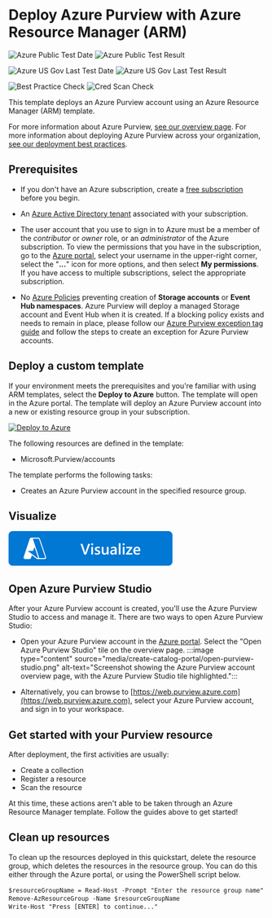 # Deploy Azure Purview with Azure Resource Manager (ARM)

![Azure Public Test Date](https://azurequickstartsservice.blob.core.windows.net/badges/quickstarts/microsoft.azurepurview/azure-purview-deployment/PublicLastTestDate.svg)
![Azure Public Test Result](https://azurequickstartsservice.blob.core.windows.net/badges/quickstarts/microsoft.azurepurview/azure-purview-deployment/PublicDeployment.svg)

![Azure US Gov Last Test Date](https://azurequickstartsservice.blob.core.windows.net/badges/quickstarts/microsoft.azurepurview/azure-purview-deployment/FairfaxLastTestDate.svg)
![Azure US Gov Last Test Result](https://azurequickstartsservice.blob.core.windows.net/badges/quickstarts/microsoft.azurepurview/azure-purview-deployment/FairfaxDeployment.svg)

![Best Practice Check](https://azurequickstartsservice.blob.core.windows.net/badges/quickstarts/microsoft.azurepurview/azure-purview-deployment/BestPracticeResult.svg)
![Cred Scan Check](https://azurequickstartsservice.blob.core.windows.net/badges/quickstarts/microsoft.azurepurview/azure-purview-deployment/CredScanResult.svg)

This template deploys an Azure Purview account using an Azure Resource Manager (ARM) template.

For more information about Azure Purview, [see our overview page](/azure/purview/overview). For more information about deploying Azure Purview across your organization, [see our deployment best practices](/azure/purview/deployment-best-practices).

## Prerequisites

* If you don't have an Azure subscription, create a [free subscription](https://azure.microsoft.com/free/) before you begin.

* An [Azure Active Directory tenant](../../active-directory/fundamentals/active-directory-access-create-new-tenant.md) associated with your subscription.

* The user account that you use to sign in to Azure must be a member  of the *contributor* or *owner* role, or an *administrator* of the Azure subscription. To view the permissions that you have in the subscription, go to the [Azure portal](https://portal.azure.com), select your username in the upper-right corner, select the "**...**" icon for more options, and then select **My permissions**. If you have access to multiple subscriptions, select the appropriate subscription.

* No [Azure Policies](/governance/policy/overview) preventing creation of **Storage accounts** or **Event Hub namespaces**. Azure Purview will deploy a managed Storage account and Event Hub when it is created. If a blocking policy exists and needs to remain in place, please follow our [Azure Purview exception tag guide](/azure/purview/create-azure-purview-portal-faq) and follow the steps to create an exception for Azure Purview accounts.

## Deploy a custom template

If your environment meets the prerequisites and you're familiar with using ARM templates, select the **Deploy to Azure** button. The template will open in the Azure portal.
The template will deploy an Azure Purview account into a new or existing resource group in your subscription.

[![Deploy to Azure](../media/template-deployments/deploy-to-azure.svg)](https://portal.azure.com/#create/Microsoft.Template/uri/https%3A%2F%2Fraw.githubusercontent.com%2FAzure%2Fazure-quickstart-templates%2Fmaster%2Fquickstarts%2Fmicrosoft.azurepurview%2Fazure-purview-deployment%2Fazuredeploy.json)

The following resources are defined in the template:

* Microsoft.Purview/accounts

The template performs the following tasks:

* Creates an Azure Purview account in the specified resource group.

## Visualize

[![Visualize](https://raw.githubusercontent.com/Azure/azure-quickstart-templates/master/1-CONTRIBUTION-GUIDE/images/visualizebutton.svg?sanitize=true)](http://armviz.io/#/?load=https%3A%2F%2Fraw.githubusercontent.com%2FAzure%2Fazure-quickstart-templates%2Fmaster%2Fquickstarts%2Fmicrosoft.azurepurview%2Fazure-purview-deployment%2Fazuredeploy.json)

## Open Azure Purview Studio

After your Azure Purview account is created, you'll use the Azure Purview Studio to access and manage it. There are two ways to open Azure Purview Studio:

* Open your Azure Purview account in the [Azure portal](https://portal.azure.com). Select the "Open Azure Purview Studio" tile on the overview page.
    :::image type="content" source="media/create-catalog-portal/open-purview-studio.png" alt-text="Screenshot showing the Azure Purview account overview page, with the Azure Purview Studio tile highlighted.":::

* Alternatively, you can browse to [https://web.purview.azure.com](https://web.purview.azure.com), select your Azure Purview account, and sign in to your workspace.

## Get started with your Purview resource

After deployment, the first activities are usually:

* Create a collection
* Register a resource
* Scan the resource

At this time, these actions aren't able to be taken through an Azure Resource Manager template. Follow the guides above to get started!

## Clean up resources

To clean up the resources deployed in this quickstart, delete the resource group, which deletes the resources in the resource group.
You can do this either through the Azure portal, or using the PowerShell script below.

```azurepowershell-interactive
$resourceGroupName = Read-Host -Prompt "Enter the resource group name"
Remove-AzResourceGroup -Name $resourceGroupName
Write-Host "Press [ENTER] to continue..."
```
